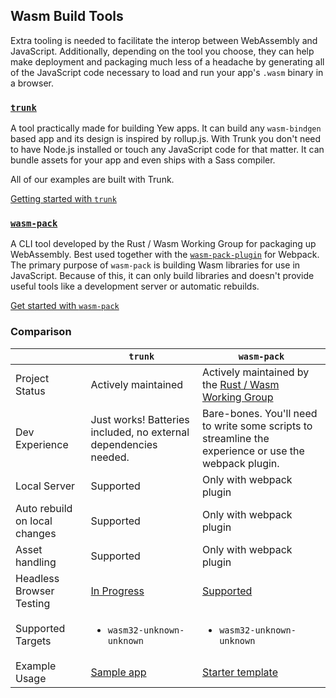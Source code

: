 ## **Wasm Build Tools**

Extra tooling is needed to facilitate the interop between WebAssembly and JavaScript. Additionally,
depending on the tool you choose, they can help make deployment and packaging much less of a
headache by generating all of the JavaScript code necessary to load and run your app's `.wasm`
binary in a browser.

### [**`trunk`**](https://github.com/thedodd/trunk/)

A tool practically made for building Yew apps.
It can build any `wasm-bindgen` based app and its design is inspired by rollup.js.
With Trunk you don't need to have Node.js installed or touch any JavaScript code for that matter.
It can bundle assets for your app and even ships with a Sass compiler.

All of our examples are built with Trunk.

[Getting started with `trunk`](../getting-started/project-setup/using-trunk.md)

### [**`wasm-pack`**](https://rustwasm.github.io/docs/wasm-pack/)

A CLI tool developed by the Rust / Wasm Working Group for packaging up WebAssembly. Best used
together with the [`wasm-pack-plugin`](https://github.com/wasm-tool/wasm-pack-plugin) for Webpack.
The primary purpose of `wasm-pack` is building Wasm libraries for use in JavaScript.
Because of this, it can only build libraries and doesn't provide useful tools like a development server or automatic rebuilds.

[Get started with `wasm-pack`](../getting-started/project-setup/using-wasm-pack.md)

### Comparison

|                               | `trunk`                                                          | `wasm-pack`                                                                                           |
| ----------------------------- | ---------------------------------------------------------------- | ----------------------------------------------------------------------------------------------------  |
| Project Status                | Actively maintained                                              | Actively maintained by the [Rust / Wasm Working Group](https://rustwasm.github.io)                    |
| Dev Experience                | Just works! Batteries included, no external dependencies needed. | Bare-bones. You'll need to write some scripts to streamline the experience or use the webpack plugin. |
| Local Server                  | Supported                                                        | Only with webpack plugin                                                                              |
| Auto rebuild on local changes | Supported                                                        | Only with webpack plugin                                                                              |
| Asset handling                | Supported                                                        | Only with webpack plugin                                                                              |
| Headless Browser Testing      | [In Progress](https://github.com/thedodd/trunk/issues/20)        | [Supported](https://rustwasm.github.io/wasm-pack/book/commands/test.html)                             |
| Supported Targets             | <ul><li><code>wasm32-unknown-unknown</code></li></ul>            | <ul><li><code>wasm32-unknown-unknown</code></li></ul>                                                 |
| Example Usage                 | [Sample app](./../getting-started/build-a-sample-app.md)             | [Starter template](https://github.com/yewstack/yew-wasm-pack-minimal)                                 |
